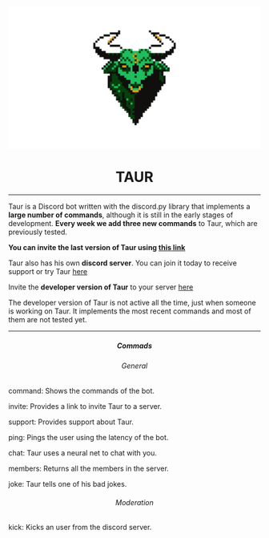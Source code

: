 
<img src="https://raw.githubusercontent.com/PabloCorbCon/Taur/master/branding/logobanner.png" align="center">
<h1 align="center">TAUR</h1>

---

Taur is a Discord bot written with the discord.py library that implements a **large number of commands**, although it is
still in the early stages of development. **Every week we add three new commands** to Taur, which are previously tested.

**You can invite the last version of Taur using [this link](https://discord.com/oauth2/authorize?client_id=745535486784831509&scope=bot&per:)**

Taur also has his own **discord server**. You can join it today to receive support or try Taur [here](https://discord.gg/rEZYpkX)

Invite the **developer version of Taur** to your server [here](https://discord.com/oauth2/authorize?client_id=745535486784831509&scope=bot&per:)

The developer version of Taur is not active all the time, just when someone is working on Taur. It implements the most recent commands and most of them
are not tested yet.

---

<h5 align="center">Commads</h6>
<h6 align="center">General</h6>

    
command: Shows the commands of the bot.
    
invite: Provides a link to invite Taur to a server.
    
support: Provides support about Taur.
    
ping: Pings the user using the latency of the bot.
    
chat: Taur uses a neural net to chat with you.
    
members: Returns all the members in the server.
    
joke: Taur tells one of his bad jokes.

<h6 align="center">Moderation</h6>

kick: Kicks an user from the discord server.